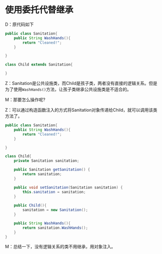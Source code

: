 # 使用委托代替继承  

D：原代码如下

```java
public class Sanitation{
    public String WashHands(){
        return "Cleaned!";
    }

}

class Child extends Sanitation{

}
```

Z：Sanitation是公共设施类，而Child是孩子类，两者没有直接的逻辑关系。但是为了使用``WashHands()``方法，让孩子类继承公共设施类是不适合的。

M：那要怎么操作呢?

Z：可以通过构造函数注入的方式将Sanitation对象传递给Child，就可以调用该类方法了。

```java
public class Sanitation{
    public String WashHands(){
        return "Cleaned!";
    }

}

class Child{
	private Sanitation sanitation;

	public Sanitation getSanitation() {
		return sanitation;
	}

	public void setSanitation(Sanitation sanitation) {
		this.sanitation = sanitation;
	}
	
	public Child(){
		sanitation = new Sanitation();
	}

    public String WashHands(){
        return sanitation.WashHands();
    }
}
```

M：总结一下，没有逻辑关系的类不用继承，用对象注入。